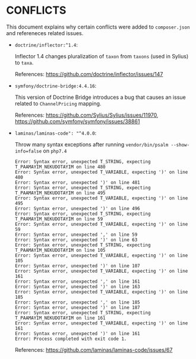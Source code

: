 # CONFLICTS

This document explains why certain conflicts were added to `composer.json` and
refereneces related issues.

 - `doctrine/inflector:^1.4`:
    
   Inflector 1.4 changes pluralization of `taxon` from `taxons` (used in Sylius) to `taxa`.
   
   References: https://github.com/doctrine/inflector/issues/147
   
 - `symfony/doctrine-bridge:4.4.16`:

   This version of Doctrine Bridge introduces a bug that causes an issue related to `ChannelPricing` mapping.

   References: https://github.com/Sylius/Sylius/issues/11970, https://github.com/symfony/symfony/issues/38861

 - `laminas/laminas-code": "^4.0.0`:
 
   Throw many syntax exceptions after running `vendor/bin/psalm --show-info=false` on `php7.4`
    
   ```
   Error: Syntax error, unexpected T_STRING, expecting T_PAAMAYIM_NEKUDOTAYIM on line 480
   Error: Syntax error, unexpected T_VARIABLE, expecting ')' on line 480
   Error: Syntax error, unexpected ')' on line 481
   Error: Syntax error, unexpected T_STRING, expecting T_PAAMAYIM_NEKUDOTAYIM on line 495
   Error: Syntax error, unexpected T_VARIABLE, expecting ')' on line 495
   Error: Syntax error, unexpected ')' on line 496
   Error: Syntax error, unexpected T_STRING, expecting T_PAAMAYIM_NEKUDOTAYIM on line 59
   Error: Syntax error, unexpected T_VARIABLE, expecting ')' on line 59
   Error: Syntax error, unexpected ',' on line 59
   Error: Syntax error, unexpected ')' on line 63
   Error: Syntax error, unexpected T_STRING, expecting T_PAAMAYIM_NEKUDOTAYIM on line 105
   Error: Syntax error, unexpected T_VARIABLE, expecting ')' on line 105
   Error: Syntax error, unexpected ')' on line 107
   Error: Syntax error, unexpected T_VARIABLE, expecting ')' on line 161
   Error: Syntax error, unexpected ',' on line 161
   Error: Syntax error, unexpected ')' on line 163
   Error: Syntax error, unexpected T_VARIABLE, expecting ')' on line 185
   Error: Syntax error, unexpected ',' on line 185
   Error: Syntax error, unexpected ')' on line 187
   Error: Syntax error, unexpected T_STRING, expecting T_PAAMAYIM_NEKUDOTAYIM on line 161
   Error: Syntax error, unexpected T_VARIABLE, expecting ')' on line 161
   Error: Syntax error, unexpected ')' on line 161
   Error: Process completed with exit code 1.
   ```
   
   References: https://github.com/laminas/laminas-code/issues/67
